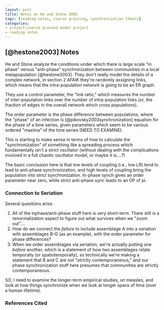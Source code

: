 ```yaml
---
layout: post
title: Notes on He and Stone 2003
tags: [reading notes, coarse graining, synchronization theory]
categories:
- project:coarse grained model project
- reading notes
---
```



## [@hestone2003] Notes ##

He and Stone analyze the conditions under which there is large scale "in phase" versus "anti-phase" synchronization between communities in a local metapopulation [@hestone2003].  They don't really model the details of a complex network, in section 2 AFAIK they're randomly assigning links, which means that the intra-population network is going to be an ER graph.  

They use a control parameter, the "link ratio," which measures the number of inter-population links over the number of intra-population links (or, the fraction of edges in the overall network which cross populations).  

The order parameter is the phase difference between populations, where the "phase" of an infection is [@pikovsky2003synchronization] equation for the phase of a time series, given parameters which seem to be various ordered "maxima" of the time series (NEED TO EXAMINE). 

This is starting to make sense in terms of how to calculate the "synchronization" of something like a spreading process which fundamentally isn't a strict oscillator (without dealing with the complications involved in a full chaotic oscillator model, or maybe it is....?)

The basic conclusion here is that low levels of coupling (i.e., low LR) tend to lead to anti-phase synchronization, and high levels of coupling bring the population into strict synchronization.  In-phase synch gives an order parameter near zero, while strict anti-phase sync leads to an OP of pi.  

### Connection to Seriation ###

Several questions arise.  

1.  All of the inphase/anti-phase stuff here is very short-term.  There still is a renormalization aspect to figure out what survives when we "zoom out"....
1.  How do we connect the *failure* to include assemblage A into a seriation with assemblages B-G (as an example), with the order parameter for phase differences?  
1.  When we order assemblages via seriation, we're actually putting one *before* another, which is a statement of how two assemblages relate temporally (or spatiotemporally), so technically we're making a statement that B and C are not "strictly contemporaneous," and our phase synchronization stuff here presumes that communities are strictly contemporaneous.  

SO, I need to examine the longer-term empirical studies, on measles, and look at how things synchronize when we look at longer spans of time (over a human lifetime).  

### References Cited ###

